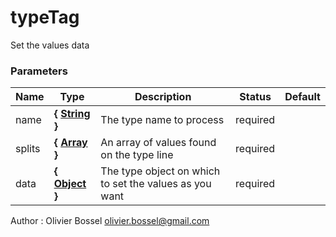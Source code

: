 # typeTag

Set the values data


### Parameters
Name  |  Type  |  Description  |  Status  |  Default
------------  |  ------------  |  ------------  |  ------------  |  ------------
name  |  **{ [String](https://developer.mozilla.org/fr/docs/Web/JavaScript/Reference/Objets_globaux/String) }**  |  The type name to process  |  required  |
splits  |  **{ [Array](https://developer.mozilla.org/fr/docs/Web/JavaScript/Reference/Objets_globaux/Array) }**  |  An array of values found on the type line  |  required  |
data  |  **{ [Object](https://developer.mozilla.org/fr/docs/Web/JavaScript/Reference/Objets_globaux/Object) }**  |  The type object on which to set the values as you want  |  required  |

Author : Olivier Bossel [olivier.bossel@gmail.com](mailto:olivier.bossel@gmail.com)